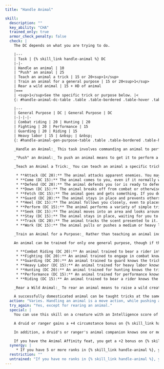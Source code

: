 ```yaml
---
title: "Handle Animal"

skill:
  description: ""
  key_ability: "CHA"
  trained_only: true
  armor_check_penalty: false
  check: |
    The DC depends on what you are trying to do.

    |---
    | Task | {% skill_link handle-animal %} DC
    |-|-
    | Handle an animal | 10
    | "Push" an animal | 25
    | Teach an animal a trick | 15 or 20<sup>1</sup>
    | Train an animal for a general purpose | 15 or 20<sup>1</sup>
    | Rear a wild animal | 15 + HD of animal
    |===
    | <sup>1</sup>See the specific trick or purpose below. |<
    {: #handle-animal-dc-table .table .table-bordered .table-hover .table-striped data-caption="Table: Handle Animal DCs" }

    |---
    | General Purpose | DC | General Purpose | DC
    |-|-|-|-
    | Combat riding | 20 | Hunting | 20
    | Fighting | 20 | Performance | 15
    | Guarding | 20 | Riding | 15
    | Heavy labor | 15 | &nbsp; | &nbsp;
    {: #handle-animal-gen-purpose-table .table .table-bordered .table-hover .table-striped data-caption="Table: Handle Animal General Purposes" }

    _Handle an Animal:_ This task involves commanding an animal to perform a task or trick that it knows. If the animal is wounded or has taken any nonlethal damage or ability score damage, the DC increases by 2. If your check succeeds, the animal performs the task or trick on its next action.

    _"Push" an Animal:_ To push an animal means to get it to perform a task or trick that it doesn't know but is physically capable of performing. This category also covers making an animal perform a forced march or forcing it to hustle for more than 1 hour between sleep cycles. If the animal is wounded or has taken any nonlethal damage or ability score damage, the DC increases by 2. If your check succeeds, the animal performs the task or trick on its next action.

    _Teach an Animal a Trick:_ You can teach an animal a specific trick with one week of work and a successful {% skill_link handle-animal %} check against the indicated DC. An animal with an Intelligence score of 1 can learn a maximum of three tricks, while an animal with an Intelligence score of 2 can learn a maximum of six tricks. Possible tricks (and their associated DCs) include, but are not necessarily limited to, the following.

     * **Attack (DC 20):** The animal attacks apparent enemies. You may point to a particular creature that you wish the animal to attack, and it will comply if able. Normally, an animal will attack only humanoids, monstrous humanoids, giants, or other animals. Teaching an animal to attack all creatures (including such unnatural creatures as undead and aberrations) counts as two tricks.
     * **Come (DC 15):** The animal comes to you, even if it normally would not do so.
     * **Defend (DC 20):** The animal defends you (or is ready to defend you if no threat is present), even without any command being given. Alternatively, you can command the animal to defend a specific other character.
     * **Down (DC 15):** The animal breaks off from combat or otherwise backs down. An animal that doesn't know this trick continues to fight until it must flee (due to injury, a fear effect, or the like) or its opponent is defeated.
     * **Fetch (DC 15):** The animal goes and gets something. If you do not point out a specific item, the animal fetches some random object.
     * **Guard (DC 20):** The animal stays in place and prevents others from approaching.
     * **Heel (DC 15):** The animal follows you closely, even to places where it normally wouldn't go.
     * **Perform (DC 15):** The animal performs a variety of simple tricks, such as sitting up, rolling over, roaring or barking, and so on.
     * **Seek (DC 15):** The animal moves into an area and looks around for anything that is obviously alive or animate.
     * **Stay (DC 15):** The animal stays in place, waiting for you to return. It does not challenge other creatures that come by, though it still defends itself if it needs to.
     * **Track (DC 20):** The animal tracks the scent presented to it. (This requires the animal to have the scent ability)
     * **Work (DC 15):** The animal pulls or pushes a medium or heavy load.

    _Train an Animal for a Purpose:_ Rather than teaching an animal individual tricks, you can simply train it for a general purpose. Essentially, an animal's purpose represents a preselected set of known tricks that fit into a common scheme, such as guarding or heavy labor. The animal must meet all the normal prerequisites for all tricks included in the training package. If the package includes more than three tricks, the animal must have an Intelligence score of 2.

    An animal can be trained for only one general purpose, though if the creature is capable of learning additional tricks (above and beyond those included in its general purpose), it may do so. Training an animal for a purpose requires fewer checks than teaching individual tricks does, but no less time.

     * **Combat Riding (DC 20):** An animal trained to bear a rider into combat knows the tricks attack, come, defend, down, guard, and heel. Training an animal for combat riding takes six weeks. You may also "upgrade" an animal trained for riding to one trained for combat riding by spending three weeks and making a successful DC 20 {% skill_link handle-animal %} check. The new general purpose and tricks completely replace the animal's previous purpose and any tricks it once knew. Warhorses and riding dogs are already trained to bear riders into combat, and they don't require any additional training for this purpose.
     * **Fighting (DC 20):** An animal trained to engage in combat knows the tricks attack, down, and stay. Training an animal for fighting takes three weeks.
     * **Guarding (DC 20):** An animal trained to guard knows the tricks attack, defend, down, and guard. Training an animal for guarding takes four weeks.
     * **Heavy Labor (DC 15):** An animal trained for heavy labor knows the tricks come and work. Training an animal for heavy labor takes two weeks.
     * **Hunting (DC 20):** An animal trained for hunting knows the tricks attack, down, fetch, heel, seek, and track. Training an animal for hunting takes six weeks.
     * **Performance (DC 15):** An animal trained for performance knows the tricks come, fetch, heel, perform, and stay. Training an animal for performance takes five weeks.
     * **Riding (DC 15):** An animal trained to bear a rider knows the tricks come, heel, and stay. Training an animal for riding takes three weeks.

    _Rear a Wild Animal:_ To rear an animal means to raise a wild creature from infancy so that it becomes domesticated. A handler can rear as many as three creatures of the same kind at once.

    A successfully domesticated animal can be taught tricks at the same time it's being raised, or it can be taught as a domesticated animal later.
  action: "Varies. Handling an animal is a move action, while pushing an animal is a full-round action. (A druid or ranger can handle her animal companion as a free action or push it as a move action.) For tasks with specific time frames noted above, you must spend half this time (at the rate of 3 hours per day per animal being handled) working toward completion of the task before you attempt the {% skill_link handle-animal %} check. If the check fails, your attempt to teach, rear, or train the animal fails and you need not complete the teaching, rearing, or training time. If the check succeeds, you must invest the remainder of the time to complete the teaching, rearing, or training. If the time is interrupted or the task is not followed through to completion, the attempt to teach, rear, or train the animal automatically fails."
  try_again: "Yes, except for rearing an animal."
  special: |
    You can use this skill on a creature with an Intelligence score of 1 or 2 that is not an animal, but the DC of any such check increases by 5. Such creatures have the same limit on tricks known as animals do.

    A druid or ranger gains a +4 circumstance bonus on {% skill_link handle-animal %} checks involving her animal companion.

    In addition, a druid's or ranger's animal companion knows one or more bonus tricks, which don't count against the normal limit on tricks known and don't require any training time or {% skill_link handle-animal %} checks to teach.

    If you have the Animal Affinity feat, you get a +2 bonus on {% skill_link handle-animal %} checks.
  synergy: |
     * If you have 5 or more ranks in {% skill_link handle-animal %}, you get a synergy bonus on Ride checks and wild empathy checks.
  restriction: ""
  untrained: "If you have no ranks in {% skill_link handle-animal %}, you can use a Charisma check to handle and push domestic animals, but you can't teach, rear, or train animals. A druid or ranger with no ranks in {% skill_link handle-animal %} can use a Charisma check to handle and push her animal companion, but she can't teach, rear, or train other nondomestic animals."
---
```

